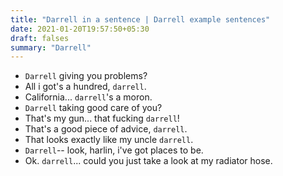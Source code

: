 ```yaml
---
title: "Darrell in a sentence | Darrell example sentences"
date: 2021-01-20T19:57:50+05:30
draft: falses
summary: "Darrell"
---
```

- `Darrell` giving you problems?
- All i got's a hundred, `darrell`.
- California... `darrell`'s a moron.
- `Darrell` taking good care of you?
- That's my gun... that fucking `darrell`!
- That's a good piece of advice, `darrell`.
- That looks exactly like my uncle `darrell`.
- `Darrell`-- look, harlin, i've got places to be.
- Ok. `darrell`... could you just take a look at my radiator hose.
                 
